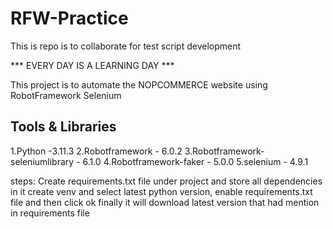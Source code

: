 # RFW-Practice
This is repo is to collaborate for test script development

*** EVERY DAY IS A LEARNING DAY ***

 This project is to automate the NOPCOMMERCE website using RobotFramework Selenium
 
 Tools & Libraries
 -----------------
 1.Python -3.11.3
 2.Robotframework - 6.0.2
 3.Robotframework-seleniumlibrary - 6.1.0
 4.Robotframework-faker - 5.0.0
 5.selenium - 4.9.1
 
 steps:
 Create requirements.txt file under project and store all dependencies in it
 create venv and select latest python version, enable requirements.txt file and then click ok
 finally it will download latest version that had mention in requirements file
